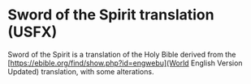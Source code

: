 # Sword of the Spirit translation (USFX)

Sword of the Spirit is a translation of the Holy Bible derived from the [https://ebible.org/find/show.php?id=engwebu](World English Version Updated) translation, with some alterations.  